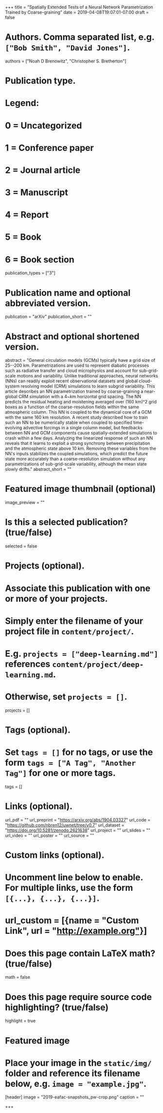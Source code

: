 +++
title = "Spatially Extended Tests of a Neural Network Parametrization Trained by Coarse-graining"
date = 2019-04-08T19:07:01-07:00
draft = false

# Authors. Comma separated list, e.g. `["Bob Smith", "David Jones"]`.
authors = ["Noah D Brenowitz", "Christopher S. Bretherton"]

# Publication type.
# Legend:
# 0 = Uncategorized
# 1 = Conference paper
# 2 = Journal article
# 3 = Manuscript
# 4 = Report
# 5 = Book
# 6 = Book section
publication_types = ["3"]

# Publication name and optional abbreviated version.
publication = "arXiv"
publication_short = ""

# Abstract and optional shortened version.
abstract = "General circulation models (GCMs) typically have a grid size of 25--200 km. Parametrizations are used to represent diabatic processes such as radiative transfer and cloud microphysics and account for sub-grid-scale motions and variability. Unlike traditional approaches, neural networks (NNs) can readily exploit recent observational datasets and global cloud-system resolving model (CRM) simulations to learn subgrid variability. This article describes an NN parametrization trained by coarse-graining a near-global CRM simulation with a 4~km horizontal grid spacing. The NN predicts the residual heating and moistening averaged over (160 km)^2 grid boxes as a function of the coarse-resolution fields within the same atmospheric column. This NN is coupled to the dynamical core of a GCM with the same 160 km resolution. A recent study described how to train such an NN to be numerically stable when coupled to specified time-evolving advective forcings in a single column model, but feedbacks between NN and GCM components cause spatially-extended simulations to crash within a few days. Analyzing the linearized response of such an NN reveals that it learns to exploit a strong synchrony between precipitation and the atmospheric state above 10 km. Removing these variables from the NN's inputs stabilizes the coupled simulations, which predict the future state more accurately than a coarse-resolution simulation without any parametrizations of sub-grid-scale variability, although the mean state slowly drifts."
abstract_short = ""

# Featured image thumbnail (optional)
image_preview = ""

# Is this a selected publication? (true/false)
selected = false

# Projects (optional).
#   Associate this publication with one or more of your projects.
#   Simply enter the filename of your project file in `content/project/`.
#   E.g. `projects = ["deep-learning.md"]` references `content/project/deep-learning.md`.
#   Otherwise, set `projects = []`.
projects = []

# Tags (optional).
#   Set `tags = []` for no tags, or use the form `tags = ["A Tag", "Another Tag"]` for one or more tags.
tags = []

# Links (optional).
url_pdf = ""
url_preprint = "https://arxiv.org/abs/1904.03327"
url_code = "https://github.com/nbren12/uwnet/tree/v0.7"
url_dataset = "https://doi.org/10.5281/zenodo.2621638"
url_project = ""
url_slides = ""
url_video = ""
url_poster = ""
url_source = ""

# Custom links (optional).
#   Uncomment line below to enable. For multiple links, use the form `[{...}, {...}, {...}]`.
# url_custom = [{name = "Custom Link", url = "http://example.org"}]

# Does this page contain LaTeX math? (true/false)
math = false

# Does this page require source code highlighting? (true/false)
highlight = true

# Featured image
# Place your image in the `static/img/` folder and reference its filename below, e.g. `image = "example.jpg"`.
[header]
image = "2019-eafac-snapshots_pw-crop.png"
caption = ""

+++
